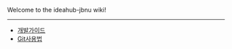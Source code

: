 Welcome to the ideahub-jbnu wiki!

***


 - [개발가이드](https://github.com/khoon-git/ideahub-jbnu/wiki/%EA%B0%9C%EB%B0%9C%EA%B0%80%EC%9D%B4%EB%93%9C)
 - [Git사용법](https://github.com/khoon-git/ideahub-jbnu/wiki/Git-%EC%82%AC%EC%9A%A9%EB%B2%95)